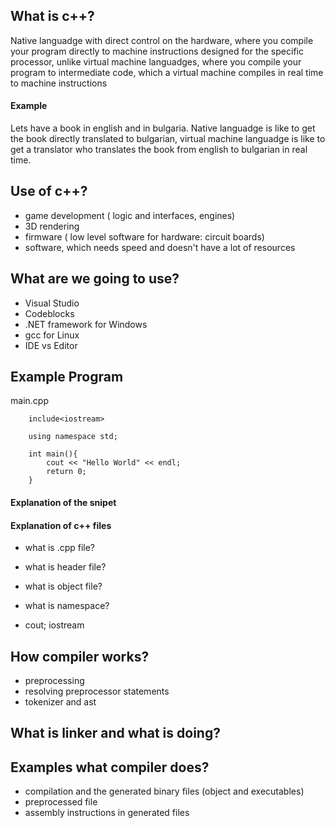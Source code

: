 ## What is c++? 

Native languadge with direct control on the hardware, where you compile 
your program directly to machine instructions designed for the specific processor,
unlike virtual machine languadges, where you compile your program to 
intermediate code, which a virtual machine compiles in real time 
to machine instructions 

#### Example
Lets have a book in english and in bulgaria. Native languadge is like
to get the book directly translated to bulgarian, virtual machine languadge
is like to get a translator who translates the book from english to bulgarian
in real time.

## Use of c++?

- game development ( logic and interfaces, engines)
- 3D rendering 
- firmware ( low level software for hardware: circuit boards)
- software, which needs speed and doesn't have a lot of resources
 
## What are we going to use?

- Visual Studio 
- Codeblocks
- .NET framework for Windows
- gcc for Linux
- IDE vs Editor

## Example Program
main.cpp

```
	include<iostream>
	
	using namespace std;
	
	int main(){
		cout << "Hello World" << endl;
		return 0;
	}
```
#### Explanation of the snipet

#### Explanation of c++ files

- what is .cpp file?
	
- what is header file?
	
- what is object file?
	
- what is namespace?

- cout; iostream

## How compiler works?
- preprocessing
- resolving preprocessor statements
- tokenizer and ast

## What is linker and what is doing? 

## Examples what compiler does? 
- compilation and the generated binary files (object and executables)
- preprocessed file
- assembly instructions in generated files
